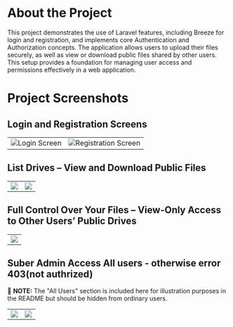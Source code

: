 # About the Project

This project demonstrates the use of Laravel features, including Breeze for login and registration, and implements core Authentication and Authorization concepts. The application allows users to upload their files securely, as well as view or download public files shared by other users. This setup provides a foundation for managing user access and permissions effectively in a web application.

# Project Screenshots

## Login and Registration Screens

<table>
  <tr>
    <td><img src="https://github.com/user-attachments/assets/30546da2-baec-4373-8750-c6b6525d5c85" alt="Login Screen" /></td>
    <td><img src="https://github.com/user-attachments/assets/d2572589-4cc9-466c-961f-918381f661e0" alt="Registration Screen" /></td>
  </tr>
</table>

## List Drives – View and Download Public Files
<table>
  <tr>
    <td><img src="https://github.com/user-attachments/assets/ac97d20c-179d-45d3-a694-ef73f34de815" /></td>
    <td><img src="https://github.com/user-attachments/assets/b268d528-9354-40db-8b27-2adf70ab194c" /></td>
  </tr>
</table>

## Full Control Over Your Files – View-Only Access to Other Users’ Public Drives
<table>
  <tr>
    <td><img src="https://github.com/user-attachments/assets/d95b1253-79d6-4e2b-949c-ad16a28df037" /></td>
  </tr>
</table>

## Suber Admin Access All users - otherwise error 403(not authrized)
📌 **NOTE:** The "All Users" section is included here for illustration purposes in the README but should be hidden from ordinary users.
<table>
  <tr>
    <td><img src="https://github.com/user-attachments/assets/5a668daf-7613-40cd-a1f6-cfc3824d592e" /></td>
    <td><img src="https://github.com/user-attachments/assets/f15ac89a-1640-49c0-ba0e-df2fcf76ca42" /></td>
  </tr>
</table>
